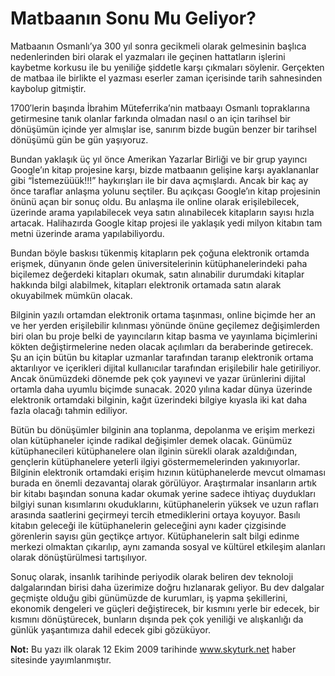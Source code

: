 # Matbaanın Sonu Mu Geliyor?

Matbaanın Osmanlı’ya 300 yıl sonra gecikmeli olarak gelmesinin başlıca nedenlerinden biri olarak el yazmaları ile geçinen 
hattatların işlerini kaybetme korkusu ile bu yeniliğe şiddetle karşı çıkmaları söylenir. Gerçekten de matbaa ile birlikte 
el yazması eserler zaman içerisinde tarih sahnesinden kaybolup gitmiştir.

1700′lerin başında İbrahim Müteferrika’nin matbaayı Osmanlı topraklarına getirmesine tanık olanlar farkında olmadan nasıl 
o an için tarihsel bir dönüşümün içinde yer almışlar ise, sanırım bizde bugün benzer bir tarihsel dönüşümü gün be gün 
yaşıyoruz.

Bundan yaklaşık üç yıl önce Amerikan Yazarlar Birliği ve bir grup yayıncı Google’ın kitap projesine karşı, bizde matbaanın 
gelişine karşı ayaklananlar gibi “İstemezüüük!!!” haykırışları ile bir dava açmışlardı. Ancak bir kaç ay önce taraflar 
anlaşma yolunu seçtiler. Bu açıkçası Google’ın kitap projesinin önünü açan bir sonuç oldu. Bu anlaşma ile online olarak 
erişilebilecek, üzerinde arama yapılabilecek veya satın alınabilecek kitapların sayısı hızla artacak. Halihazırda Google 
kitap projesi ile yaklaşık yedi milyon kitabın tam metni üzerinde arama yapılabiliyordu.

Bundan böyle baskısı tükenmiş kitapların pek çoğuna elektronik ortamda erişmek, dünyanın önde gelen üniversitelerinin 
kütüphanelerindeki paha biçilemez değerdeki kitapları okumak, satın alınabilir durumdaki kitaplar hakkında bilgi alabilmek, 
kitapları elektronik ortamada satın alarak okuyabilmek mümkün olacak.

Bilginin yazılı ortamdan elektronik ortama taşınması, online biçimde her an ve her yerden erişilebilir kılınması yönünde 
önüne geçilemez değişimlerden biri olan bu proje belki de yayıncıların kitap basma ve yayınlama biçimlerini kökten 
değiştirmelerine neden olacak açılımları da beraberinde getirecek. Şu an için bütün bu kitaplar uzmanlar tarafından 
taranıp elektronik ortama aktarılıyor ve içerikleri dijital kullanıcılar tarafından erişilebilir hale getiriliyor. Ancak 
önümüzdeki dönemde pek çok yayınevi ve yazar ürünlerini dijital ortamla daha uyumlu biçimde sunacak. 2020 yılına kadar 
dünya üzerinde elektronik ortamdaki bilginin, kağıt üzerindeki bilgiye kıyasla iki kat daha fazla olacağı tahmin ediliyor.

Bütün bu dönüşümler bilginin ana toplanma, depolanma ve erişim merkezi olan kütüphaneler içinde radikal değişimler demek 
olacak. Günümüz kütüphanecileri kütüphanelere olan ilginin sürekli olarak azaldığından, gençlerin kütüphanelere yeterli 
ilgiyi göstermemelerinden yakınıyorlar. Bilginin elektronik ortamdaki erişim hızının kütüphanelerde mevcut olmaması burada 
en önemli dezavantaj olarak görülüyor. Araştırmalar insanların artık bir kitabı başından sonuna kadar okumak yerine sadece 
ihtiyaç duydukları bilgiyi sunan kısımlarını okuduklarını, kütüphanelerin yüksek ve uzun rafları arasında saatlerini 
geçirmeyi tercih etmediklerini ortaya koyuyor. Basılı kitabın geleceği ile kütüphanelerin geleceğini aynı kader çizgisinde 
görenlerin sayısı gün geçtikçe artıyor. Kütüphanelerin salt bilgi edinme merkezi olmaktan çıkarılıp, aynı zamanda sosyal 
ve kültürel etkileşim alanları olarak dönüştürülmesi tartışılıyor.

Sonuç olarak, insanlık tarihinde periyodik olarak beliren dev teknoloji dalgalarından birisi daha üzerimize doğru 
hızlanarak geliyor. Bu dev dalgalar geçmişte olduğu gibi günümüzde de kurumları, iş yapma şekillerini, ekonomik dengeleri 
ve güçleri değiştirecek, bir kısmını yerle bir edecek, bir kısmını dönüştürecek, bunların dışında pek çok yeniliği ve 
alışkanlığı da günlük yaşantımıza dahil edecek gibi gözüküyor.

**Not:** Bu yazı ilk olarak 12 Ekim 2009 tarihinde www.skyturk.net haber sitesinde yayımlanmıştır.
